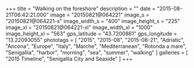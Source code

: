 +++
title = "Walking on the foreshore"
description = ""
date = "2015-08-21T06:42:21.000"
image = "20150821@064221"
image_s = "20150821@064221-s"
image_width_s = "400"
image_height_s = "225"
image_xl = "20150821@064221-xl"
image_width_xl = "1000"
image_height_xl = "563"
gps_latitude = "43.7200861"
gps_longitude = "13.22093055"
phototags = [ "2015", "2015-08", "2015-08-21", "Adriatic", "Ancona", "Europe", "Italy", "Marche", "Mediterranean", "Rotonda a mare", "Senigallia", "harbor", "morning", "sea", "summer", "walking" ]
galleries = [ "2015 Timeline", "Senigallia City and Seaside" ]
+++
